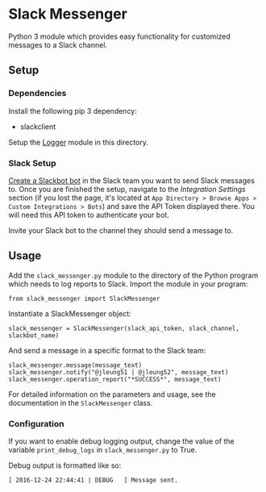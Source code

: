 # Slack Messenger

Python 3 module which provides easy functionality for customized messages to a Slack channel.

## Setup

### Dependencies

Install the following pip 3 dependency:
* slackclient

Setup the [Logger](https://github.com/jleung51/scripts/tree/master/modules/logger) module in this directory.

### Slack Setup

[Create a Slackbot bot](https://api.slack.com/bot-users) in the Slack team you want to send Slack messages to. Once you are finished the setup, navigate to the _Integration Settings_ section (if you lost the page, it's located at `App Directory > Browse Apps > Custom Integrations > Bots`) and save the API Token displayed there. You will need this API token to authenticate your bot.

Invite your Slack bot to the channel they should send a message to.

## Usage

Add the `slack_messenger.py` module to the directory of the Python program which needs to log reports to Slack. Import the module in your program:

```
from slack_messenger import SlackMessenger
```

Instantiate a SlackMessenger object:
```
slack_messenger = SlackMessenger(slack_api_token, slack_channel, slackbot_name)
```

And send a message in a specific format to the Slack team:
```
slack_messenger.message(message_text)
slack_messenger.notify("@jleung51 | @jleung52", message_text)
slack_messenger.operation_report("*SUCCESS*", message_text)
```

For detailed information on the parameters and usage, see the documentation in the `SlackMessenger` class.

### Configuration

If you want to enable debug logging output, change the value of the variable `print_debug_logs` in `slack_messenger.py` to True.

Debug output is formatted like so:
```
[ 2016-12-24 22:44:41 | DEBUG   ] Message sent.
```
